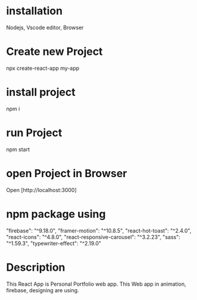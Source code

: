 # installation 
Nodejs, Vscode editor, Browser
# Create new Project
npx create-react-app my-app
# install project
npm i
# run Project
npm start
# open Project in Browser
Open [http://localhost:3000]
# npm package using
"firebase": "^9.18.0",
"framer-motion": "^10.8.5",
"react-hot-toast": "^2.4.0",
"react-icons": "^4.8.0",
"react-responsive-carousel": "^3.2.23",
"sass": "^1.59.3",
"typewriter-effect": "^2.19.0"
# Description 
 This React App is Personal Portfolio web app. This Web app in animation, firebase, designing are using.
